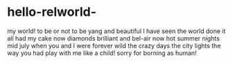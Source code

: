 # hello-relworld-
my world!
to be or not to be
yang and beautiful
l have seen the world
done it all had my cake now
diamonds brilliant and bel-air now
hot summer nights mid july
when you and I were forever wild
the crazy days the city lights
the way you had play with me like a child!
sorry for borning as human!
